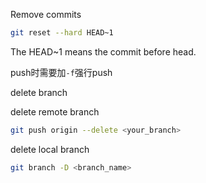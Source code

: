 Remove commits

```bash
git reset --hard HEAD~1
```

The HEAD~1 means the commit before head.

push时需要加`-f`强行push



delete branch

delete remote branch

```bash
git push origin --delete <your_branch> 
```

delete local branch

```bash
git branch -D <branch_name> 
```



